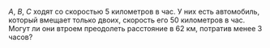 $A$,  $B$, $C$ ходят со скоростью 5 километров в час. У них есть автомобиль, который вмещает только двоих, скорость его 50 километров в час. Могут ли они втроем преодолеть расстояние в 62 км, потратив менее 3 часов?